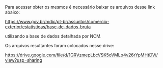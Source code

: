 Para acessar obter os mesmos é necessário baixar os arquivos desse link abaixo:


https://www.gov.br/mdic/pt-br/assuntos/comercio-exterior/estatisticas/base-de-dados-bruta

utilizando a base de dados detalhada por NCM.

Os arquivos resultantes foram colocados nesse drive:

https://drive.google.com/file/d/1GRVzmepLbcVSK5oVMLp4v26rYpMHtDVi/view?usp=sharing
